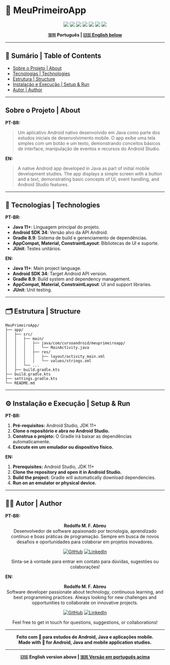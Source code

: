 # 📱 MeuPrimeiroApp

<p align="center">
  <img src="https://img.shields.io/badge/Android-34-3DDC84?style=for-the-badge&logo=android"/>
  <img src="https://img.shields.io/badge/Java-11%2B-007396?style=for-the-badge&logo=java"/>
  <img src="https://img.shields.io/badge/Gradle-8.9-02303A?style=for-the-badge&logo=gradle"/>
  <img src="https://img.shields.io/badge/AppCompat-1.6.1-4285F4?style=for-the-badge&logo=android"/>
  <img src="https://img.shields.io/badge/Material-1.10.0-757575?style=for-the-badge&logo=material-design"/>
  <img src="https://img.shields.io/badge/ConstraintLayout-2.1.4-1976D2?style=for-the-badge&logo=android"/>
  <img src="https://img.shields.io/badge/JUnit-4.13.2-25A162?style=for-the-badge&logo=junit5"/>
</p>

<div align="center">
  <b>🇧🇷 Português | <a href="#english-version">🇺🇸 English below</a></b>
</div>

---

## 📑 Sumário | Table of Contents
- [Sobre o Projeto | About](#sobre-o-projeto--about)
- [Tecnologias | Technologies](#tecnologias--technologies)
- [Estrutura | Structure](#estrutura--structure)
- [Instalação e Execução | Setup & Run](#instalação-e-execução--setup--run)
- [Autor | Author](#autor--author)

---

## Sobre o Projeto | About

**PT-BR:**
> Um aplicativo Android nativo desenvolvido em Java como parte dos estudos iniciais de desenvolvimento mobile. O app exibe uma tela simples com um botão e um texto, demonstrando conceitos básicos de interface, manipulação de eventos e recursos do Android Studio.

**EN:**
> A native Android app developed in Java as part of initial mobile development studies. The app displays a simple screen with a button and a text, demonstrating basic concepts of UI, event handling, and Android Studio features.

---

## 🚀 Tecnologias | Technologies

**PT-BR:**
- **Java 11+**: Linguagem principal do projeto.
- **Android SDK 34**: Versão alvo da API Android.
- **Gradle 8.9**: Sistema de build e gerenciamento de dependências.
- **AppCompat, Material, ConstraintLayout**: Bibliotecas de UI e suporte.
- **JUnit**: Testes unitários.

**EN:**
- **Java 11+**: Main project language.
- **Android SDK 34**: Target Android API version.
- **Gradle 8.9**: Build system and dependency management.
- **AppCompat, Material, ConstraintLayout**: UI and support libraries.
- **JUnit**: Unit testing.

---

## 🗂️ Estrutura | Structure
```
MeuPrimeiroApp/
├── app/
│   ├── src/
│   │   ├── main/
│   │   │   ├── java/com/cursoandroid/meuprimeiroapp/
│   │   │   │   └── MainActivity.java
│   │   │   ├── res/
│   │   │   │   ├── layout/activity_main.xml
│   │   │   │   └── values/strings.xml
│   │   └── ...
│   ├── build.gradle.kts
├── build.gradle.kts
├── settings.gradle.kts
└── README.md
```

---

## ⚙️ Instalação e Execução | Setup & Run

**PT-BR:**
1. **Pré-requisitos:** Android Studio, JDK 11+
2. **Clone o repositório e abra no Android Studio.**
3. **Construa o projeto:** O Gradle irá baixar as dependências automaticamente.
4. **Execute em um emulador ou dispositivo físico.**

**EN:**
1. **Prerequisites:** Android Studio, JDK 11+
2. **Clone the repository and open it in Android Studio.**
3. **Build the project:** Gradle will automatically download dependencies.
4. **Run on an emulator or physical device.**

---

## 👨‍💻 Autor | Author

**PT-BR:**

<div align="center">

**Rodolfo M. F. Abreu**  
Desenvolvedor de software apaixonado por tecnologia, aprendizado contínuo e boas práticas de programação. Sempre em busca de novos desafios e oportunidades para colaborar em projetos inovadores.

[![GitHub](https://img.shields.io/badge/GitHub-rodolfomfabreu-black?style=for-the-badge&logo=github)](https://github.com/salamandery)
[![LinkedIn](https://img.shields.io/badge/LinkedIn-Rodolfo%20Abreu-blue?style=for-the-badge&logo=linkedin)](https://linkedin.com/in/rodolfo-marques-ferreira-de-abreu/)

Sinta-se à vontade para entrar em contato para dúvidas, sugestões ou colaborações!

</div>

**EN:**

<div align="center">

**Rodolfo M. F. Abreu**  
Software developer passionate about technology, continuous learning, and best programming practices. Always looking for new challenges and opportunities to collaborate on innovative projects.

[![GitHub](https://img.shields.io/badge/GitHub-rodolfomfabreu-black?style=for-the-badge&logo=github)](https://github.com/salamandery)
[![LinkedIn](https://img.shields.io/badge/LinkedIn-Rodolfo%20Abreu-blue?style=for-the-badge&logo=linkedin)](https://linkedin.com/in/rodolfo-marques-ferreira-de-abreu/)

Feel free to get in touch for questions, suggestions, or collaborations!

</div>

---

<div align="center">
  <b>Feito com 💙 para estudos de Android, Java e aplicações mobile.<br/>
  Made with 💙 for Android, Java and mobile application studies.</b>
</div>

---

<div align="center" id="english-version">
  <b>🇺🇸 English version above | <a href="#top">🇧🇷 Versão em português acima</a></b>
</div>